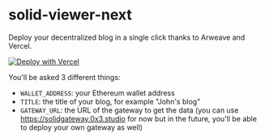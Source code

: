 # solid-viewer-next

Deploy your decentralized blog in a single click thanks to Arweave and Vercel.

[![Deploy with Vercel](https://vercel.com/button)](https://vercel.com/new/clone?repository-url=https%3A%2F%2Fgithub.com%2F0x3studio%2Fsolid-viewer-next&env=WALLET_ADDRESS,TITLE,GATEWAY_URL&envDescription=Information%20needed%20for%20the%20application%20to%20run.)

You'll be asked 3 different things:

* `WALLET_ADDRESS`: your Ethereum wallet address
* `TITLE`: the title of your blog, for example "John's blog"
* `GATEWAY_URL`: the URL of the gateway to get the data (you can use https://solidgateway.0x3.studio for now but in the future, you'll be able to deploy your own gateway as well)